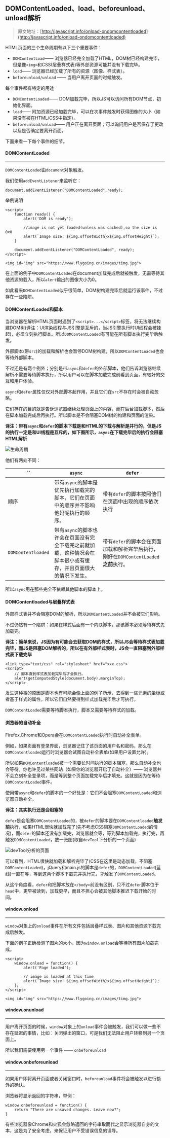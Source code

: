 ## DOMContentLoaded、load、beforeunload、unload解析
> 原文地址：[http://javascript.info/onload-ondomcontentloaded](http://javascript.info/onload-ondomcontentloaded)

HTML页面的三个生命周期有以下三个重要事件：
- ```DOMContentLoad```—— 浏览器已经完全加载了HTML，DOM树已经构建完毕，但是像```<img>```和CSS(层叠样式表)等外部资源可能并没有下载完毕。
- ```load```—— 浏览器已经加载了所有的资源（图像、样式表）。
- ```beforeunload/unload``` —— 当用户离开页面的时候触发。

每个事件都有特定的用途
- ```DOMContentLoaded```—— DOM加载完毕，所以JS可以访问所有DOM节点，初始化界面。
- ```load```—— 附加资源已经加载完毕，可以在次事件触发时获得图像的大小（如果没有被在HTML/CSS中指定）。
- ```beforeunload/unload```—— 用户正在离开页面；可以询问用户是否保存了更改以及是否确定要离开页面。

下面来看一下每个事件的细节。
#### DOMContentLoaded
---
```DOMContentLoaded```由```document```对象触发。

我们使用```addEventListener```来监听它：
```
document.addEventListener("DOMContentLoaded",ready);
```
举例说明
```
<script>
    function ready() {
        alert('DOM is ready');
        
        //image is not yet loaded(unless was cached),so the size is 0x0
        alert(`Image size: ${img.offsetWidth}x${img.offsetHeight}`);
    }
    
    document.addEventListener("DOMContentLoaded", ready);
</script>

<img id="img" src="https://www.flygoing.cn/images/timg.jpg">
```
在上面的例子中```DOMContentLoaded```在document加载完成后就被触发，无需等待其他资源的载入，所以```alert```输出的图像大小为0。

如此看来```DOMContentLoaded```似乎很简单，DOM树构建完毕后就运行该事件，不过存在一些陷阱。

#### DOMContentLoaded和脚本
当浏览器在解析HTML页面时遇到了```<script>...</script>```标签，将无法继续构建DOM树(译注：UI渲染线程与JS引擎是互斥的，当JS引擎执行时UI线程会被挂起)，必须立刻执行脚本。所以```DOMContentLoaded```有可能在所有脚本执行完毕后触发。

外部脚本(带```src```)的加载和解析也会暂停DOM树构建，所以```DOMContentLoaded```也会等待外部脚本。

不过还是有两个例外；分别是带```async```和```defer```的外部脚本，他们告诉浏览器继续解析不需要等待脚本执行，所以用户可以在脚本加载完成前看到页面，有较好的交互和用户体验。

```async```和```defer```属性仅仅对外部脚本起作用，并且它们在```src```不存在时会被自动忽略。

它们存在的目的就是告诉浏览器继续处理页面上的内容，而在后台加载脚本，然后在脚本加载完成后再执行。所以脚本是不会阻塞DOM树的构建和页面的渲染。

**译注：带有```async```和```defer```的脚本下载是和HTML的下载与解析是并行的，但是JS的执行一定是和UI线程是互斥的，如下图所示，```async```在下载完毕后的执行会阻塞HTML解析**

![生命周期](https://www.flygoing.cn/images/2019-7-10/life-cycle.png)

他们有两处不同：

`` | ```async``` | ```defer```
---|---|---
顺序 | 带有```async```的脚本是优先执行加载完的脚本，它们在页面中的顺序并不影响他妈呢执行的顺序。| 带有```defer```的脚本按照他们在页面中出现的顺序依次执行
```DOMContentloaded``` | 带有```async```的脚本也许会在页面没有完全下载完之前就加载，这种情况会在脚本很小或有缓存，并且页面很大的情况下发生。| 带有```defer```的脚本会在页面加载和解析完毕后执行，刚好在```DOMContentLoaded```**之前**执行。

所以```async```用在那些完全不依赖其他脚本的脚本上。
#### DOMContentloaded与层叠样式表
外部样式表并不会阻塞DOM的解析，所以```DOMContentLoaded```并不会被它们影响。

不过仍然有一个陷阱：如果在样式后面有一个内联脚本，那该脚本必须等待样式先加载完。

**译注：简单来说，JS因为有可能会去获取DOM的样式，所以JS会等待样式表加载完毕，而JS是阻塞DOM解析的，所以在有外部样式表时，JS会一直阻塞到外部样式表下载完毕**

```
<link type="text/css" rel="stylesheet" href="xxx.css">
<script>
    // 脚本直到样式表加载完毕后才会执行。
    alert(getComputedStyle(document.body).marginTop);
</script>
```
发生这种事的原因是脚本也有可能会像上面的例子所示，去得到一些元素的坐标或者基于样式的属性。所以它们自然要得到样式加载完毕后才可执行。

```DOMContentLoaded```需要等待脚本执行，脚本又需要等待样式的加载。
#### 浏览器的自动补全
Firefox,Chrome和Opera会在```DOMContentLoaded```执行时自动补全表单。

例如，如果页面有登录界面，浏览器记住了该页面的用户名和密码，那么在```DOMContentloaded```运行时浏览器会试图自动补全表单(如果用户设置允许)。

所以如果```DOMContentloaded```被一个需要长时间执行的脚本阻塞，那么自动补全也会等待。你也许见过某些网站（如果你的浏览器开启了自动补全）—— 浏览器并不会立刻补全登录项，而是等到整个页面加载完毕后才填充。这就是因为在等待```DOMContentLoaded```事件。

使用带```async```和```defer```的脚本的一个好处是：它们不会阻塞```DOMContentLoaded```和浏览器自动补全。

**译注：其实执行还是会阻塞的**

```defer```是会阻塞```DOMContentLoaded```的，被```defer```的脚本要在```DOMContentloaded```**触发前**执行，如果HTML很快就加载完了(先不考虑CSS阻塞```DOMContentLoaded```的情况)，而```defer```的脚本还没有加载完，浏览器就会等，等到脚本加载完，执行完，再触发```DOMContentLoaded```，放一张图(取自```devTool```下分析的一个页面)

![devTool分析的页面](https://www.flygoing.cn/images/2019-7-10/devtool-analyse.png)

可以看到，HTML很快就加载和解析完毕了(CSS在这里是动态加载，不阻塞```DOMContentLoaded```)，jQuery和main.js的脚本是```defer```的，```DOMContentLoaded```(蓝线)一直在等，等到这两个脚本下载完并执行完，才触发了```DOMContentLoaded```。

从这个角度看，```defer```和把脚本放在```</body>```前没有区别，只不过```defer```脚本位于```head```中，更早被读到，加载更早，而且不担心会被其他脚本推迟下载开始的时间。

#### window.onload
---

```window```对象上的```onload```事件在所有文件包括层叠样式表、图片和其他资源下载完成后触发。

下面的例子正确检测了图片的大小，因为```window.onload```会等待所有图片加载完成。
```
<script>
    window.onload = function() {
        alert('Page loaded');
        
        // image is loaded at this time
        alert(`Image size: ${img.offsetWidth}x${img.offsetHeight}`);
    };
</script>

<img id="img" src="https://www.flygoing.cn/images/timg.jpg">
```

#### window.onunload
---
用户离开页面的时候，```window```对象上的```unload```事件会被触发，我们可以做一些不存在延迟的事情，比如：关闭弹出的窗口，可是我们无法阻止用户转移到另一个页面上。

所以我们需要使用另一个事件 —— ```onbeforeunload```

#### window.onbeforeunload
---
如果用户即将离开页面或者关闭窗口时，```beforeunload```事件将会被触发以进行额外的确认。

浏览器将显示返回的字符串，举例：
```
window.onbeforeunload = function() {
    return "There are unsaved changes. Leave now?";
}
```
有些浏览器像Chrome和火狐会忽略返回的字符串取而代之显示浏览器自身的文本，这是为了安全考虑，来保证用户不受错误信息的误导。